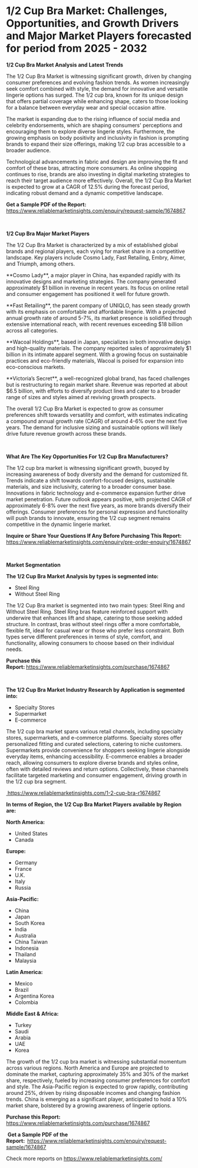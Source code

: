 <p><h1>1/2 Cup Bra Market: Challenges, Opportunities, and Growth Drivers and Major Market Players forecasted for period from 2025 - 2032</h1></p><p><strong>1/2 Cup Bra Market Analysis and Latest Trends</strong></p>
<p><p>The 1/2 Cup Bra Market is witnessing significant growth, driven by changing consumer preferences and evolving fashion trends. As women increasingly seek comfort combined with style, the demand for innovative and versatile lingerie options has surged. The 1/2 cup bra, known for its unique design that offers partial coverage while enhancing shape, caters to those looking for a balance between everyday wear and special occasion attire.</p><p>The market is expanding due to the rising influence of social media and celebrity endorsements, which are shaping consumers' perceptions and encouraging them to explore diverse lingerie styles. Furthermore, the growing emphasis on body positivity and inclusivity in fashion is prompting brands to expand their size offerings, making 1/2 cup bras accessible to a broader audience.</p><p>Technological advancements in fabric and design are improving the fit and comfort of these bras, attracting more consumers. As online shopping continues to rise, brands are also investing in digital marketing strategies to reach their target audience more effectively. Overall, the 1/2 Cup Bra Market is expected to grow at a CAGR of 12.5% during the forecast period, indicating robust demand and a dynamic competitive landscape.</p></p>
<p><strong>Get a Sample PDF of the Report:&nbsp;</strong> <a href="https://www.reliablemarketinsights.com/enquiry/request-sample/1674867?utm_campaign=3258&utm_medium=2&utm_source=Github&utm_content=ia&utm_term=25032025&utm_id=12-cup-bra">https://www.reliablemarketinsights.com/enquiry/request-sample/1674867</a></p>
<p>&nbsp;</p>
<p><strong>1/2 Cup Bra Major Market Players</strong></p>
<p><p>The 1/2 Cup Bra Market is characterized by a mix of established global brands and regional players, each vying for market share in a competitive landscape. Key players include Cosmo Lady, Fast Retailing, Embry, Aimer, and Triumph, among others. </p><p>**Cosmo Lady**, a major player in China, has expanded rapidly with its innovative designs and marketing strategies. The company generated approximately $1 billion in revenue in recent years. Its focus on online retail and consumer engagement has positioned it well for future growth.</p><p>**Fast Retailing**, the parent company of UNIQLO, has seen steady growth with its emphasis on comfortable and affordable lingerie. With a projected annual growth rate of around 5-7%, its market presence is solidified through extensive international reach, with recent revenues exceeding $18 billion across all categories.</p><p>**Wacoal Holdings**, based in Japan, specializes in both innovative design and high-quality materials. The company reported sales of approximately $1 billion in its intimate apparel segment. With a growing focus on sustainable practices and eco-friendly materials, Wacoal is poised for expansion into eco-conscious markets.</p><p>**Victoria’s Secret**, a well-recognized global brand, has faced challenges but is restructuring to regain market share. Revenue was reported at about $6.5 billion, with efforts to diversify product lines and cater to a broader range of sizes and styles aimed at reviving growth prospects.</p><p>The overall 1/2 Cup Bra Market is expected to grow as consumer preferences shift towards versatility and comfort, with estimates indicating a compound annual growth rate (CAGR) of around 4-6% over the next five years. The demand for inclusive sizing and sustainable options will likely drive future revenue growth across these brands.</p></p>
<p>&nbsp;</p>
<p><strong>What Are The Key Opportunities For 1/2 Cup Bra Manufacturers?</strong></p>
<p><p>The 1/2 cup bra market is witnessing significant growth, buoyed by increasing awareness of body diversity and the demand for customized fit. Trends indicate a shift towards comfort-focused designs, sustainable materials, and size inclusivity, catering to a broader consumer base. Innovations in fabric technology and e-commerce expansion further drive market penetration. Future outlook appears positive, with projected CAGR of approximately 6-8% over the next five years, as more brands diversify their offerings. Consumer preferences for personal expression and functionality will push brands to innovate, ensuring the 1/2 cup segment remains competitive in the dynamic lingerie market.</p></p>
<p><strong>Inquire or Share Your Questions If Any Before Purchasing This Report:</strong> <a href="https://www.reliablemarketinsights.com/enquiry/pre-order-enquiry/1674867?utm_campaign=3258&utm_medium=2&utm_source=Github&utm_content=ia&utm_term=25032025&utm_id=12-cup-bra">https://www.reliablemarketinsights.com/enquiry/pre-order-enquiry/1674867</a></p>
<p>&nbsp;</p>
<p><strong>Market Segmentation</strong></p>
<p><strong>The 1/2 Cup Bra Market Analysis by types is segmented into:</strong></p>
<p><ul><li>Steel Ring</li><li>Without Steel Ring</li></ul></p>
<p><p>The 1/2 Cup Bra market is segmented into two main types: Steel Ring and Without Steel Ring. Steel Ring bras feature reinforced support with underwire that enhances lift and shape, catering to those seeking added structure. In contrast, bras without steel rings offer a more comfortable, flexible fit, ideal for casual wear or those who prefer less constraint. Both types serve different preferences in terms of style, comfort, and functionality, allowing consumers to choose based on their individual needs.</p></p>
<p><strong>Purchase this Report:&nbsp;</strong><a href="https://www.reliablemarketinsights.com/purchase/1674867?utm_campaign=3258&utm_medium=2&utm_source=Github&utm_content=ia&utm_term=25032025&utm_id=12-cup-bra">https://www.reliablemarketinsights.com/purchase/1674867</a></p>
<p>&nbsp;</p>
<p><strong>The 1/2 Cup Bra Market Industry Research by Application is segmented into:</strong></p>
<p><ul><li>Specialty Stores</li><li>Supermarket</li><li>E-commerce</li></ul></p>
<p><p>The 1/2 cup bra market spans various retail channels, including specialty stores, supermarkets, and e-commerce platforms. Specialty stores offer personalized fitting and curated selections, catering to niche customers. Supermarkets provide convenience for shoppers seeking lingerie alongside everyday items, enhancing accessibility. E-commerce enables a broader reach, allowing consumers to explore diverse brands and styles online, often with detailed reviews and return options. Collectively, these channels facilitate targeted marketing and consumer engagement, driving growth in the 1/2 cup bra segment.</p></p>
<p><a href="https://www.reliablemarketinsights.com/1-2-cup-bra-r1674867?utm_campaign=3258&utm_medium=2&utm_source=Github&utm_content=ia&utm_term=25032025&utm_id=12-cup-bra">&nbsp;https://www.reliablemarketinsights.com/1-2-cup-bra-r1674867</a></p>
<p><strong>In terms of Region, the 1/2 Cup Bra Market Players available by Region are:</strong></p>
<p>
    <p> <strong> North America: </strong>
        <ul>
            <li>United States</li>
            <li>Canada</li>
        </ul>
        </p> 
    <p> <strong> Europe: </strong>
        <ul>
            <li>Germany</li>
            <li>France</li>
            <li>U.K.</li>
            <li>Italy</li>
            <li>Russia</li>
        </ul>
        </p> 
    <p> <strong> Asia-Pacific: </strong>
        <ul>
            <li>China</li>
            <li>Japan</li>
            <li>South Korea</li>
            <li>India</li>
            <li>Australia</li>
            <li>China Taiwan</li>
            <li>Indonesia</li>
            <li>Thailand</li>
            <li>Malaysia</li>
        </ul>
        </p> 
    <p> <strong> Latin America: </strong>
        <ul>
            <li>Mexico</li>
            <li>Brazil</li>
            <li>Argentina Korea</li>
            <li>Colombia</li>
        </ul>
        </p> 
    <p> <strong> Middle East & Africa: </strong>
        <ul>
            <li>Turkey</li>
            <li>Saudi</li>
            <li>Arabia</li>
            <li>UAE</li>
            <li>Korea</li>
        </ul>
    </p>
    </p>
<p><p>The growth of the 1/2 cup bra market is witnessing substantial momentum across various regions. North America and Europe are projected to dominate the market, capturing approximately 35% and 30% of the market share, respectively, fueled by increasing consumer preferences for comfort and style. The Asia-Pacific region is expected to grow rapidly, contributing around 25%, driven by rising disposable incomes and changing fashion trends. China is emerging as a significant player, anticipated to hold a 10% market share, bolstered by a growing awareness of lingerie options.</p></p>
<p><strong>Purchase this Report: </strong><a href="https://www.reliablemarketinsights.com/purchase/1674867?utm_campaign=3258&utm_medium=2&utm_source=Github&utm_content=ia&utm_term=25032025&utm_id=12-cup-bra">https://www.reliablemarketinsights.com/purchase/1674867</a></p>
<p>&nbsp;<strong>Get a Sample PDF of the Report:&nbsp;&nbsp;</strong><a href="https://www.reliablemarketinsights.com/enquiry/request-sample/1674867?utm_campaign=3258&utm_medium=2&utm_source=Github&utm_content=ia&utm_term=25032025&utm_id=12-cup-bra">https://www.reliablemarketinsights.com/enquiry/request-sample/1674867</a></p>
<p><strong></strong></p>
<p>Check more reports on <a href="https://www.reliablemarketinsights.com/?utm_campaign=3258&utm_medium=2&utm_source=Github&utm_content=ia&utm_term=25032025&utm_id=12-cup-bra">https://www.reliablemarketinsights.com/</a></p>